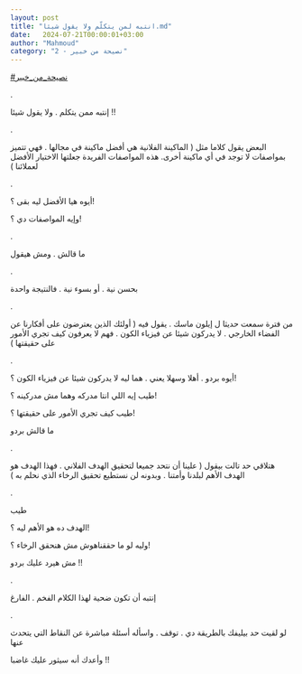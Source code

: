 ```yaml
---
layout: post
title: "انتبه لمن يتكلّم ولا يقول شيئا.md"
date:   2024-07-21T00:00:01+03:00
author: "Mahmoud"
category: "2 - نصيحة من خبير"
---
```

[<u>\#نصيحة_من_خبير</u>](https://www.facebook.com/hashtag/%D9%86%D8%B5%D9%8A%D8%AD%D8%A9_%D9%85%D9%86_%D8%AE%D8%A8%D9%8A%D8%B1?__eep__=6&__cft__%5b0%5d=AZUVGyRyBjfCc7VfZsVoS_-p_Rmocc1zHQUce6SwwoT2rVMo4TYO9yeZC00gaRreITUmHTwuF95cVdORp-TN85-0zJiPVkbjIrUFPzwz2rBqho5tp9SjUUrcPSkR1vgsyISk-NdWEh6HmUSvvPvsyC8TPai13aQnxwferW5wcMHUjdQe3nwBnLEf5qwlhWvZuNo&__tn__=*NK-R)

.

إنتبه ممن يتكلم . ولا يقول شيئا !!

.

البعض يقول كلاما مثل ( الماكينة الفلانية هي أفضل ماكينة
في مجالها . فهي تتميز بمواصفات لا توجد في أي ماكينة أخرى.
هذه المواصفات الفريدة جعلتها الاختيار الأفضل
لعملائنا )

.

أيوه هيا الأفضل ليه بقى ؟!

وإيه المواصفات دي ؟!

.

ما قالش . ومش هيقول

.

بحسن نية . أو بسوء نية . فالنتيجة واحدة

.

من فترة سمعت حديثا ل إيلون ماسك . يقول فيه ( أولئك الذين
يعترضون على أفكارنا عن الفضاء الخارجي . لا يدركون شيئا عن فيزياء الكون .
فهم لا يعرفون كيف تجري الأمور على حقيقتها )

.

أيوه بردو . أهلا وسهلا يعني . هما ليه لا يدركون شيئا عن
فيزياء الكون ؟!

طيب إيه اللي انتا مدركه وهما مش مدركينه ؟!

طيب كيف تجري الأمور على حقيقتها ؟!

ما قالش بردو

.

هتلاقي حد تالت بيقول ( علينا أن نتحد جميعا لتحقيق الهدف
الفلاني . فهذا الهدف هو الهدف الأهم لبلدنا وأمتنا . وبدونه لن نستطيع
تحقيق الرخاء الذي نحلم به )

.

طيب

الهدف ده هو الأهم ليه ؟!

وليه لو ما حققناهوش مش هنحقق الرخاء ؟!

مش هيرد عليك بردو !!

.

إنتبه أن تكون ضحية لهذا الكلام الفخم . الفارغ

.

لو لقيت حد بيليفك بالطريقة دي . توقف . واسأله أسئلة
مباشرة عن النقاط التي يتحدث عنها

وأعدك أنه سيثور عليك غاضبا !!
